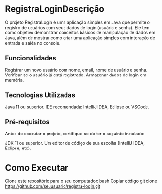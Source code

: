 # RegistraLoginDescrição
O projeto RegistraLogin é uma aplicação simples em Java que permite o registro de usuários com seus dados de login (usuário e senha). Ele tem como objetivo demonstrar conceitos básicos de manipulação de dados em Java, além de mostrar como criar uma aplicação simples com interação de entrada e saída no console.

## Funcionalidades
Registrar um novo usuário com nome, email, nome de usuário e senha.
Verificar se o usuário já está registrado.
Armazenar dados de login em memória.

## Tecnologias Utilizadas
Java 11 ou superior.
IDE recomendada: IntelliJ IDEA, Eclipse ou VSCode.

## Pré-requisitos
Antes de executar o projeto, certifique-se de ter o seguinte instalado:

JDK 11 ou superior.
Um editor de código de sua escolha (IntelliJ IDEA, Eclipse, etc).

# Como Executar
Clone este repositório para o seu computador:
bash
Copiar código
git clone https://github.com/seuusuario/registra-login.git
